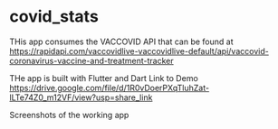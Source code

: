 # covid_stats

THis app consumes the VACCOVID API that can be found at 
https://rapidapi.com/vaccovidlive-vaccovidlive-default/api/vaccovid-coronavirus-vaccine-and-treatment-tracker

THe app is built with Flutter and Dart
Link to Demo
https://drive.google.com/file/d/1R0vDoerPXqTluhZat-lLTe74Z0_m12VF/view?usp=share_link


Screenshots of the working app

